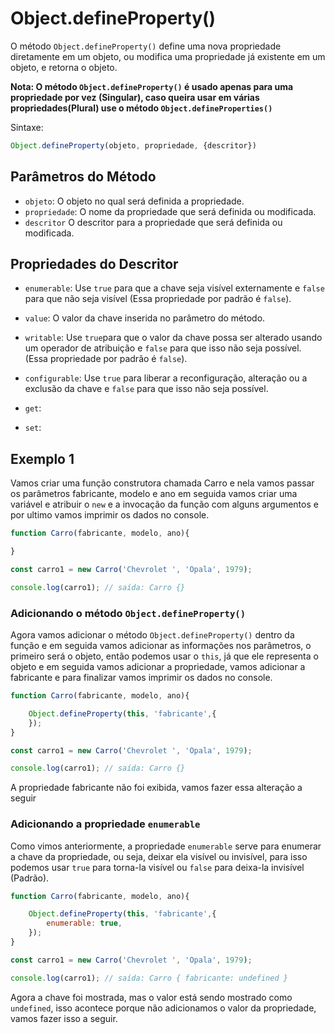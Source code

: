 # Object.defineProperty()

O método `Object.defineProperty()` define uma nova propriedade diretamente em um objeto, ou modifica uma propriedade já existente em um objeto, e retorna o objeto.

**Nota: O método `Object.defineProperty()` é usado apenas para uma propriedade por vez (Singular), caso queira usar em várias propriedades(Plural) use o método `Object.defineProperties()`**

Sintaxe:

```js
Object.defineProperty(objeto, propriedade, {descritor})
```

## Parâmetros do Método

* `objeto`: O objeto no qual será definida a propriedade.
* `propriedade`: O nome da propriedade que será definida ou modificada.
* `descritor` O descritor para a propriedade que será definida ou modificada.

## Propriedades do Descritor

* `enumerable`: Use `true` para que a chave seja visível externamente e `false` para que não seja visível (Essa propriedade por padrão é `false`).
* `value`: O valor da chave inserida no parâmetro do método.
* `writable`: Use `true`para que o valor da chave possa ser alterado usando um operador de atribuição e `false` para que isso não seja possível. (Essa propriedade por padrão é `false`).
* `configurable`: Use `true` para liberar a reconfiguração, alteração ou a exclusão da chave e `false` para que isso não seja possível.

* `get`:
* `set`:

## Exemplo 1

Vamos criar uma função construtora chamada Carro e nela vamos passar os parâmetros fabricante, modelo e ano em seguida vamos criar uma variável e atribuir o `new` e a invocação da função com alguns argumentos e por ultimo vamos imprimir os dados no console.

```js
function Carro(fabricante, modelo, ano){

}

const carro1 = new Carro('Chevrolet ', 'Opala', 1979);

console.log(carro1); // saída: Carro {}
```

### Adicionando o método `Object.defineProperty()`

Agora vamos adicionar o método `Object.defineProperty()` dentro da função e em seguida vamos adicionar as informações nos parâmetros, o primeiro será o objeto, então podemos usar o `this`, já que ele representa o objeto e em seguida vamos adicionar a propriedade, vamos adicionar a fabricante e para finalizar vamos imprimir os dados no console.

```js
function Carro(fabricante, modelo, ano){

    Object.defineProperty(this, 'fabricante',{
    });
}

const carro1 = new Carro('Chevrolet ', 'Opala', 1979);

console.log(carro1); // saída: Carro {}
```

A propriedade fabricante não foi exibida, vamos fazer essa alteração a seguir

### Adicionando a propriedade `enumerable`

Como vimos anteriormente, a propriedade `enumerable` serve para enumerar a chave da propriedade, ou seja, deixar ela visível ou invisível, para isso podemos usar `true` para torna-la visível ou `false` para deixa-la invisível (Padrão).

```js
function Carro(fabricante, modelo, ano){

    Object.defineProperty(this, 'fabricante',{
        enumerable: true,
    });
}

const carro1 = new Carro('Chevrolet ', 'Opala', 1979);

console.log(carro1); // saída: Carro { fabricante: undefined }
```

Agora a chave foi mostrada, mas o valor está sendo mostrado como `undefined`, isso acontece porque não adicionamos o valor da propriedade, vamos fazer isso a seguir.